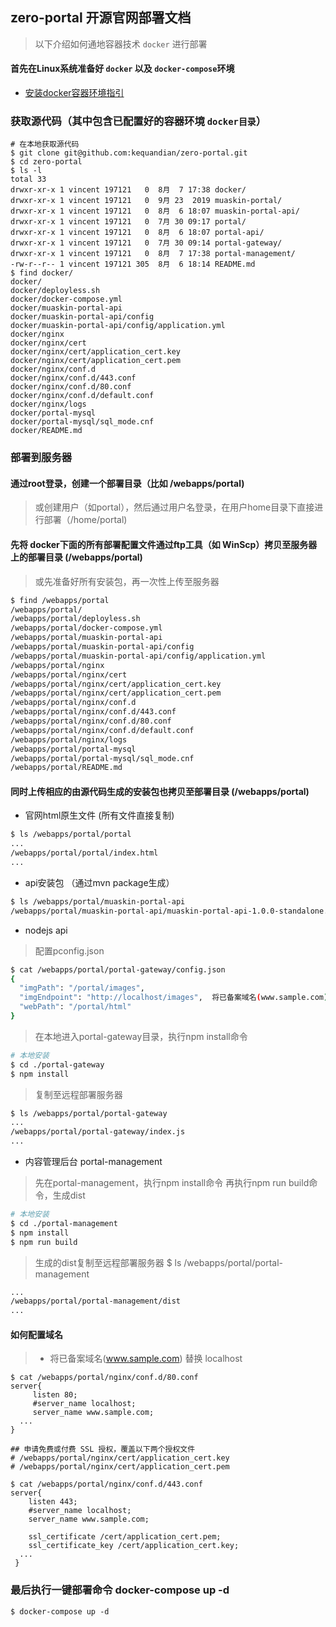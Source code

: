 ## zero-portal 开源官网部署文档
> 以下介绍如何通地容器技术 `docker` 进行部署

#### 首先在Linux系统准备好 `docker` 以及 `docker-compose`环境
- [安装docker容器环境指引](https://github.com/kequandian/dev_docs/blob/master/ops/Linux%E7%B3%BB%E7%BB%9F%E5%AE%89%E8%A3%85%20docker%E5%92%8Cocker-compose.md)

### 获取源代码（其中包含已配置好的容器环境 `docker目录`）
```shell
# 在本地获取源代码
$ git clone git@github.com:kequandian/zero-portal.git
$ cd zero-portal
$ ls -l
total 33
drwxr-xr-x 1 vincent 197121   0  8月  7 17:38 docker/
drwxr-xr-x 1 vincent 197121   0  9月 23  2019 muaskin-portal/
drwxr-xr-x 1 vincent 197121   0  8月  6 18:07 muaskin-portal-api/
drwxr-xr-x 1 vincent 197121   0  7月 30 09:17 portal/
drwxr-xr-x 1 vincent 197121   0  8月  6 18:07 portal-api/
drwxr-xr-x 1 vincent 197121   0  7月 30 09:14 portal-gateway/
drwxr-xr-x 1 vincent 197121   0  8月  7 17:38 portal-management/
-rw-r--r-- 1 vincent 197121 305  8月  6 18:14 README.md
$ find docker/
docker/
docker/deployless.sh
docker/docker-compose.yml
docker/muaskin-portal-api
docker/muaskin-portal-api/config
docker/muaskin-portal-api/config/application.yml
docker/nginx
docker/nginx/cert
docker/nginx/cert/application_cert.key
docker/nginx/cert/application_cert.pem
docker/nginx/conf.d
docker/nginx/conf.d/443.conf
docker/nginx/conf.d/80.conf
docker/nginx/conf.d/default.conf
docker/nginx/logs
docker/portal-mysql
docker/portal-mysql/sql_mode.cnf
docker/README.md
```

### 部署到服务器

#### 通过root登录，创建一个部署目录（比如 /webapps/portal) 
> 或创建用户（如portal），然后通过用户名登录，在用户home目录下直接进行部署（/home/portal) 

#### 先将 docker下面的所有部署配置文件通过ftp工具（如 WinScp）拷贝至服务器上的部署目录 (/webapps/portal)
> 或先准备好所有安装包，再一次性上传至服务器
```bash
$ find /webapps/portal
/webapps/portal/
/webapps/portal/deployless.sh
/webapps/portal/docker-compose.yml
/webapps/portal/muaskin-portal-api
/webapps/portal/muaskin-portal-api/config
/webapps/portal/muaskin-portal-api/config/application.yml
/webapps/portal/nginx
/webapps/portal/nginx/cert
/webapps/portal/nginx/cert/application_cert.key
/webapps/portal/nginx/cert/application_cert.pem
/webapps/portal/nginx/conf.d
/webapps/portal/nginx/conf.d/443.conf
/webapps/portal/nginx/conf.d/80.conf
/webapps/portal/nginx/conf.d/default.conf
/webapps/portal/nginx/logs
/webapps/portal/portal-mysql
/webapps/portal/portal-mysql/sql_mode.cnf
/webapps/portal/README.md
```

#### 同时上传相应的由源代码生成的安装包也拷贝至部署目录 (/webapps/portal)
* 官网html原生文件 (所有文件直接复制)
```bash
$ ls /webapps/portal/portal
...
/webapps/portal/portal/index.html
...
``````

* api安装包 （通过mvn package生成）
```bash
$ ls /webapps/portal/muaskin-portal-api
/webapps/portal/muaskin-portal-api/muaskin-portal-api-1.0.0-standalone.jar
```

* nodejs api
> 配置pconfig.json
```bash
$ cat /webapps/portal/portal-gateway/config.json
{
  "imgPath": "/portal/images",            
  "imgEndpoint": "http://localhost/images",  将已备案域名(www.sample.com) 替换 localhost
  "webPath": "/portal/html"
}
```
> 在本地进入portal-gateway目录，执行npm install命令
```bash
# 本地安装
$ cd ./portal-gateway
$ npm install
```

> 复制至远程部署服务器
```bash
$ ls /webapps/portal/portal-gateway
...
/webapps/portal/portal-gateway/index.js
...
```

* 内容管理后台 portal-management
> 先在portal-management，执行npm install命令
> 再执行npm run build命令，生成dist
```bash
# 本地安装
$ cd ./portal-management
$ npm install
$ npm run build
```

> 生成的dist复制至远程部署服务器
$ ls /webapps/portal/portal-management
```bash
...
/webapps/portal/portal-management/dist
...
```

#### 如何配置域名

> * 将已备案域名(www.sample.com) 替换 localhost
```shell
$ cat /webapps/portal/nginx/conf.d/80.conf
server{
     listen 80;
     #server_name localhost;
     server_name www.sample.com;
  ...
}

## 申请免费或付费 SSL 授权，覆盖以下两个授权文件
# /webapps/portal/nginx/cert/application_cert.key
# /webapps/portal/nginx/cert/application_cert.pem

$ cat /webapps/portal/nginx/conf.d/443.conf
server{
    listen 443;
    #server_name localhost;
    server_name www.sample.com;
     
    ssl_certificate /cert/application_cert.pem;
    ssl_certificate_key /cert/application_cert.key;
  ...
 }
 ```
 
 ### 最后执行一键部署命令 docker-compose up -d 
```shell
$ docker-compose up -d 
```

